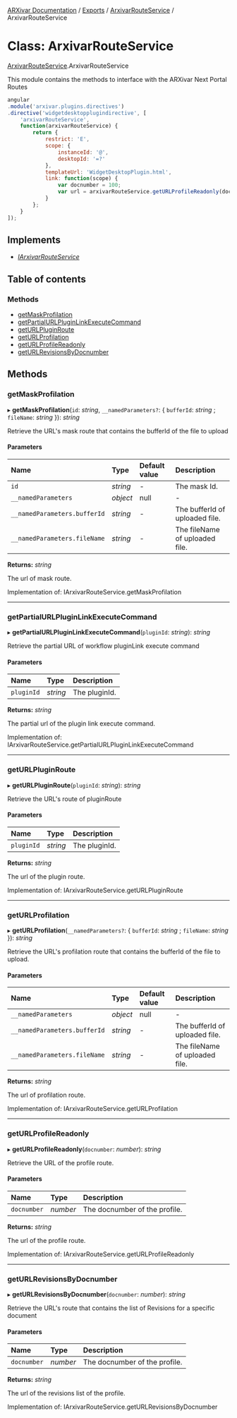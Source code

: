 [ARXivar Documentation](../README.md) / [Exports](../modules.md) / [ArxivarRouteService](../modules/arxivarrouteservice.md) / ArxivarRouteService

# Class: ArxivarRouteService

[ArxivarRouteService](../modules/arxivarrouteservice.md).ArxivarRouteService

This module contains the methods to interface with the ARXivar Next Portal Routes
```javascript
angular
.module('arxivar.plugins.directives')
.directive('widgetdesktopplugindirective', [
	'arxivarRouteService',
	function(arxivarRouteService) {
		return {
			restrict: 'E',
			scope: {
				instanceId: '@',
				desktopId: '=?'
			},
			templateUrl: 'WidgetDesktopPlugin.html',
			link: function(scope) {
				var docnumber = 100;
				var url = arxivarRouteService.getURLProfileReadonly(docnumber);
			}
		};
	}
]);
```

## Implements

- [*IArxivarRouteService*](../interfaces/interfaces.iarxivarrouteservice.md)

## Table of contents

### Methods

- [getMaskProfilation](arxivarrouteservice.arxivarrouteservice-1.md#getmaskprofilation)
- [getPartialURLPluginLinkExecuteCommand](arxivarrouteservice.arxivarrouteservice-1.md#getpartialurlpluginlinkexecutecommand)
- [getURLPluginRoute](arxivarrouteservice.arxivarrouteservice-1.md#geturlpluginroute)
- [getURLProfilation](arxivarrouteservice.arxivarrouteservice-1.md#geturlprofilation)
- [getURLProfileReadonly](arxivarrouteservice.arxivarrouteservice-1.md#geturlprofilereadonly)
- [getURLRevisionsByDocnumber](arxivarrouteservice.arxivarrouteservice-1.md#geturlrevisionsbydocnumber)

## Methods

### getMaskProfilation

▸ **getMaskProfilation**(`id`: *string*, `__namedParameters?`: { `bufferId`: *string* ; `fileName`: *string*  }): *string*

Retrieve the URL's mask route that contains the bufferId of the file to upload

#### Parameters

| Name | Type | Default value | Description |
| :------ | :------ | :------ | :------ |
| `id` | *string* | - | The mask Id. |
| `__namedParameters` | *object* | null | - |
| `__namedParameters.bufferId` | *string* | - | The bufferId of uploaded file. |
| `__namedParameters.fileName` | *string* | - | The fileName of uploaded file. |

**Returns:** *string*

The url of mask route.

Implementation of: IArxivarRouteService.getMaskProfilation

___

### getPartialURLPluginLinkExecuteCommand

▸ **getPartialURLPluginLinkExecuteCommand**(`pluginId`: *string*): *string*

Retrieve the partial URL of workflow pluginLink execute command

#### Parameters

| Name | Type | Description |
| :------ | :------ | :------ |
| `pluginId` | *string* | The pluginId. |

**Returns:** *string*

The partial url of the plugin link execute command.

Implementation of: IArxivarRouteService.getPartialURLPluginLinkExecuteCommand

___

### getURLPluginRoute

▸ **getURLPluginRoute**(`pluginId`: *string*): *string*

Retrieve the URL's route of pluginRoute

#### Parameters

| Name | Type | Description |
| :------ | :------ | :------ |
| `pluginId` | *string* | The pluginId. |

**Returns:** *string*

The url of the plugin route.

Implementation of: IArxivarRouteService.getURLPluginRoute

___

### getURLProfilation

▸ **getURLProfilation**(`__namedParameters?`: { `bufferId`: *string* ; `fileName`: *string*  }): *string*

Retrieve the URL's profilation route that contains the bufferId of the file to upload.

#### Parameters

| Name | Type | Default value | Description |
| :------ | :------ | :------ | :------ |
| `__namedParameters` | *object* | null | - |
| `__namedParameters.bufferId` | *string* | - | The bufferId of uploaded file. |
| `__namedParameters.fileName` | *string* | - | The fileName of uploaded file. |

**Returns:** *string*

The url of profilation route.

Implementation of: IArxivarRouteService.getURLProfilation

___

### getURLProfileReadonly

▸ **getURLProfileReadonly**(`docnumber`: *number*): *string*

Retrieve the URL of the profile route.

#### Parameters

| Name | Type | Description |
| :------ | :------ | :------ |
| `docnumber` | *number* | The docnumber of the profile. |

**Returns:** *string*

The url of the profile route.

Implementation of: IArxivarRouteService.getURLProfileReadonly

___

### getURLRevisionsByDocnumber

▸ **getURLRevisionsByDocnumber**(`docnumber`: *number*): *string*

Retrieve the URL's route that contains the list of Revisions for a specific document

#### Parameters

| Name | Type | Description |
| :------ | :------ | :------ |
| `docnumber` | *number* | The docnumber of the profile. |

**Returns:** *string*

The url of the revisions list of the profile.

Implementation of: IArxivarRouteService.getURLRevisionsByDocnumber
